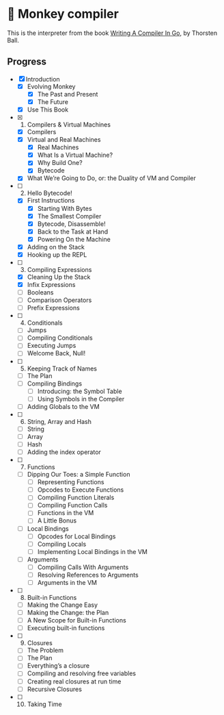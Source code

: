 # 🐒 Monkey compiler

This is the interpreter from the book [Writing A Compiler In Go](https://compilerbook.com/), by Thorsten Ball.

## Progress

- [x] Introduction
  - [x] Evolving Monkey
    - [x] The Past and Present
    - [x] The Future
  - [x] Use This Book
- [x] 1. Compilers & Virtual Machines
  - [x] Compilers
  - [x] Virtual and Real Machines
    - [x] Real Machines
    - [x] What Is a Virtual Machine?
    - [x] Why Build One?
    - [x] Bytecode
  - [x] What We’re Going to Do, or: the Duality of VM and Compiler
- [ ] 2. Hello Bytecode!
  - [x] First Instructions
    - [x] Starting With Bytes
    - [x] The Smallest Compiler
    - [x] Bytecode, Disassemble!
    - [x] Back to the Task at Hand
    - [x] Powering On the Machine
  - [x] Adding on the Stack
  - [x] Hooking up the REPL
- [ ] 3. Compiling Expressions
  - [x] Cleaning Up the Stack
  - [x] Infix Expressions
  - [ ] Booleans
  - [ ] Comparison Operators
  - [ ] Prefix Expressions
- [ ] 4. Conditionals
  - [ ] Jumps
  - [ ] Compiling Conditionals
  - [ ] Executing Jumps
  - [ ] Welcome Back, Null!
- [ ] 5. Keeping Track of Names
  - [ ] The Plan
  - [ ] Compiling Bindings
    - [ ] Introducing: the Symbol Table
    - [ ] Using Symbols in the Compiler
  - [ ] Adding Globals to the VM
- [ ] 6. String, Array and Hash
  - [ ] String
  - [ ] Array
  - [ ] Hash
  - [ ] Adding the index operator
- [ ] 7. Functions
  - [ ] Dipping Our Toes: a Simple Function
    - [ ] Representing Functions
    - [ ] Opcodes to Execute Functions
    - [ ] Compiling Function Literals
    - [ ] Compiling Function Calls
    - [ ] Functions in the VM
    - [ ] A Little Bonus
  - [ ] Local Bindings
    - [ ] Opcodes for Local Bindings
    - [ ] Compiling Locals
    - [ ] Implementing Local Bindings in the VM
  - [ ] Arguments
    - [ ] Compiling Calls With Arguments
    - [ ] Resolving References to Arguments
    - [ ] Arguments in the VM
- [ ] 8. Built-in Functions
  - [ ] Making the Change Easy
  - [ ] Making the Change: the Plan
  - [ ] A New Scope for Built-in Functions
  - [ ] Executing built-in functions
- [ ] 9. Closures
  - [ ] The Problem
  - [ ] The Plan
  - [ ] Everything’s a closure
  - [ ] Compiling and resolving free variables
  - [ ] Creating real closures at run time
  - [ ] Recursive Closures
- [ ] 10. Taking Time